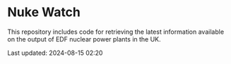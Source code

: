 # Nuke Watch

This repository includes code for retrieving the latest information available on the output of EDF nuclear power plants in the UK.

Last updated: 2024-08-15 02:20